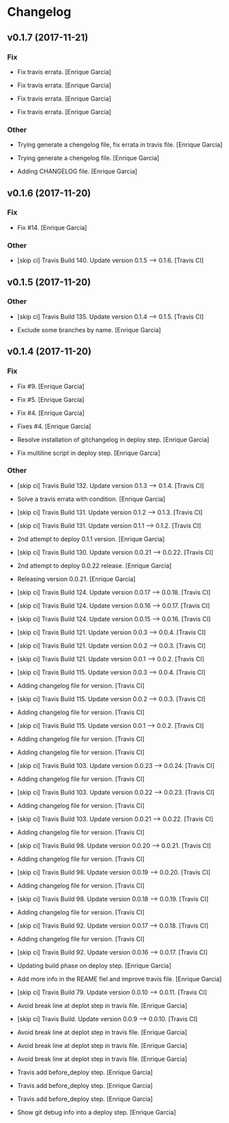 # Changelog


## v0.1.7 (2017-11-21)

### Fix

* Fix travis errata. [Enrique Garcia]

* Fix travis errata. [Enrique Garcia]

* Fix travis errata. [Enrique Garcia]

* Fix travis errata. [Enrique Garcia]

### Other

* Trying generate a chengelog file, fix errata in travis file. [Enrique Garcia]

* Trying generate a chengelog file. [Enrique Garcia]

* Adding CHANGELOG file. [Enrique Garcia]


## v0.1.6 (2017-11-20)

### Fix

* Fix #14. [Enrique Garcia]

### Other

* [skip ci] Travis Build 140. Update version 0.1.5 --> 0.1.6. [Travis CI]


## v0.1.5 (2017-11-20)

### Other

* [skip ci] Travis Build 135. Update version 0.1.4 --> 0.1.5. [Travis CI]

* Exclude some branches by name. [Enrique Garcia]


## v0.1.4 (2017-11-20)

### Fix

* Fix #9. [Enrique Garcia]

* Fix #5. [Enrique Garcia]

* Fix #4. [Enrique Garcia]

* Fixes #4. [Enrique Garcia]

* Resolve installation of gitchangelog in deploy step. [Enrique Garcia]

* Fix multiline script in deploy step. [Enrique Garcia]

### Other

* [skip ci] Travis Build 132. Update version 0.1.3 --> 0.1.4. [Travis CI]

* Solve a travis errata with condition. [Enrique Garcia]

* [skip ci] Travis Build 131. Update version 0.1.2 --> 0.1.3. [Travis CI]

* [skip ci] Travis Build 131. Update version 0.1.1 --> 0.1.2. [Travis CI]

* 2nd attempt to deploy 0.1.1 version. [Enrique Garcia]

* [skip ci] Travis Build 130. Update version 0.0.21 --> 0.0.22. [Travis CI]

* 2nd attempt to deploy 0.0.22 release. [Enrique Garcia]

* Releasing version 0.0.21. [Enrique Garcia]

* [skip ci] Travis Build 124. Update version 0.0.17 --> 0.0.18. [Travis CI]

* [skip ci] Travis Build 124. Update version 0.0.16 --> 0.0.17. [Travis CI]

* [skip ci] Travis Build 124. Update version 0.0.15 --> 0.0.16. [Travis CI]

* [skip ci] Travis Build 121. Update version 0.0.3 --> 0.0.4. [Travis CI]

* [skip ci] Travis Build 121. Update version 0.0.2 --> 0.0.3. [Travis CI]

* [skip ci] Travis Build 121. Update version 0.0.1 --> 0.0.2. [Travis CI]

* [skip ci] Travis Build 115. Update version 0.0.3 --> 0.0.4. [Travis CI]

* Adding changelog file for version. [Travis CI]

* [skip ci] Travis Build 115. Update version 0.0.2 --> 0.0.3. [Travis CI]

* Adding changelog file for version. [Travis CI]

* [skip ci] Travis Build 115. Update version 0.0.1 --> 0.0.2. [Travis CI]

* Adding changelog file for version. [Travis CI]

* Adding changelog file for version. [Travis CI]

* [skip ci] Travis Build 103. Update version 0.0.23 --> 0.0.24. [Travis CI]

* Adding changelog file for version. [Travis CI]

* [skip ci] Travis Build 103. Update version 0.0.22 --> 0.0.23. [Travis CI]

* Adding changelog file for version. [Travis CI]

* [skip ci] Travis Build 103. Update version 0.0.21 --> 0.0.22. [Travis CI]

* Adding changelog file for version. [Travis CI]

* [skip ci] Travis Build 98. Update version 0.0.20 --> 0.0.21. [Travis CI]

* Adding changelog file for version. [Travis CI]

* [skip ci] Travis Build 98. Update version 0.0.19 --> 0.0.20. [Travis CI]

* Adding changelog file for version. [Travis CI]

* [skip ci] Travis Build 98. Update version 0.0.18 --> 0.0.19. [Travis CI]

* Adding changelog file for version. [Travis CI]

* [skip ci] Travis Build 92. Update version 0.0.17 --> 0.0.18. [Travis CI]

* Adding changelog file for version. [Travis CI]

* [skip ci] Travis Build 92. Update version 0.0.16 --> 0.0.17. [Travis CI]

* Updating build phase on deploy step. [Enrique Garcia]

* Add more info in the REAME fiel and improve travis file. [Enrique Garcia]

* [skip ci] Travis Build 79. Update version 0.0.10 --> 0.0.11. [Travis CI]

* Avoid break line at deplot step in travis file. [Enrique Garcia]

* [skip ci] Travis Build. Update version 0.0.9 --> 0.0.10. [Travis CI]

* Avoid break line at deplot step in travis file. [Enrique Garcia]

* Avoid break line at deplot step in travis file. [Enrique Garcia]

* Avoid break line at deplot step in travis file. [Enrique Garcia]

* Travis add before_deploy step. [Enrique Garcia]

* Travis add before_deploy step. [Enrique Garcia]

* Travis add before_deploy step. [Enrique Garcia]

* Show git debug info into a deploy step. [Enrique Garcia]


